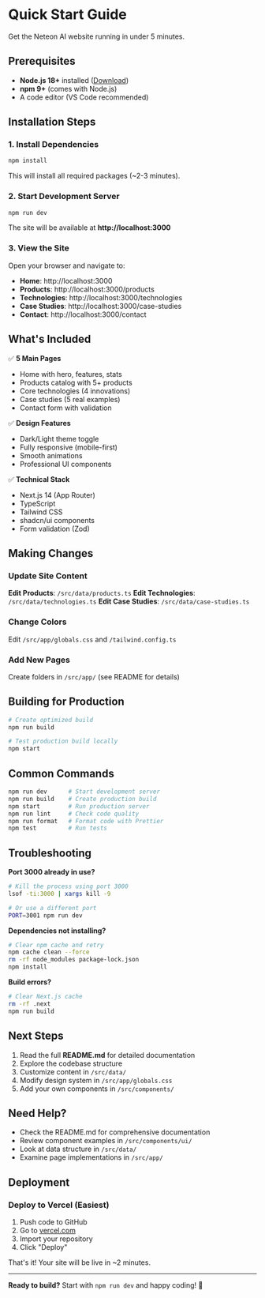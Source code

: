 # Quick Start Guide

Get the Neteon AI website running in under 5 minutes.

## Prerequisites

- **Node.js 18+** installed ([Download](https://nodejs.org/))
- **npm 9+** (comes with Node.js)
- A code editor (VS Code recommended)

## Installation Steps

### 1. Install Dependencies

```bash
npm install
```

This will install all required packages (~2-3 minutes).

### 2. Start Development Server

```bash
npm run dev
```

The site will be available at **http://localhost:3000**

### 3. View the Site

Open your browser and navigate to:
- **Home**: http://localhost:3000
- **Products**: http://localhost:3000/products
- **Technologies**: http://localhost:3000/technologies
- **Case Studies**: http://localhost:3000/case-studies
- **Contact**: http://localhost:3000/contact

## What's Included

✅ **5 Main Pages**
- Home with hero, features, stats
- Products catalog with 5+ products
- Core technologies (4 innovations)
- Case studies (5 real examples)
- Contact form with validation

✅ **Design Features**
- Dark/Light theme toggle
- Fully responsive (mobile-first)
- Smooth animations
- Professional UI components

✅ **Technical Stack**
- Next.js 14 (App Router)
- TypeScript
- Tailwind CSS
- shadcn/ui components
- Form validation (Zod)

## Making Changes

### Update Site Content

**Edit Products**: `/src/data/products.ts`
**Edit Technologies**: `/src/data/technologies.ts`
**Edit Case Studies**: `/src/data/case-studies.ts`

### Change Colors

Edit `/src/app/globals.css` and `/tailwind.config.ts`

### Add New Pages

Create folders in `/src/app/` (see README for details)

## Building for Production

```bash
# Create optimized build
npm run build

# Test production build locally
npm start
```

## Common Commands

```bash
npm run dev      # Start development server
npm run build    # Create production build
npm start        # Run production server
npm run lint     # Check code quality
npm run format   # Format code with Prettier
npm test         # Run tests
```

## Troubleshooting

**Port 3000 already in use?**
```bash
# Kill the process using port 3000
lsof -ti:3000 | xargs kill -9

# Or use a different port
PORT=3001 npm run dev
```

**Dependencies not installing?**
```bash
# Clear npm cache and retry
npm cache clean --force
rm -rf node_modules package-lock.json
npm install
```

**Build errors?**
```bash
# Clear Next.js cache
rm -rf .next
npm run build
```

## Next Steps

1. Read the full **README.md** for detailed documentation
2. Explore the codebase structure
3. Customize content in `/src/data/`
4. Modify design system in `/src/app/globals.css`
5. Add your own components in `/src/components/`

## Need Help?

- Check the README.md for comprehensive documentation
- Review component examples in `/src/components/ui/`
- Look at data structure in `/src/data/`
- Examine page implementations in `/src/app/`

## Deployment

### Deploy to Vercel (Easiest)

1. Push code to GitHub
2. Go to [vercel.com](https://vercel.com)
3. Import your repository
4. Click "Deploy"

That's it! Your site will be live in ~2 minutes.

---

**Ready to build?** Start with `npm run dev` and happy coding! 🚀

